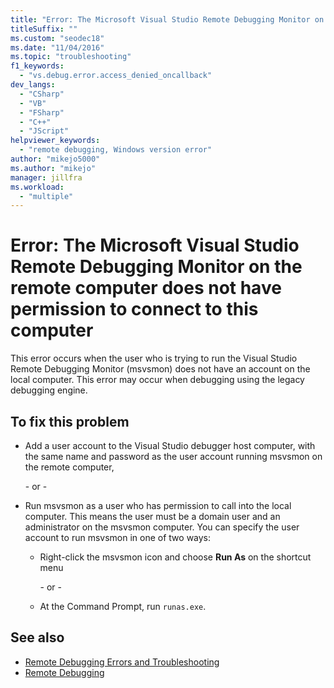 ```yaml
---
title: "Error: The Microsoft Visual Studio Remote Debugging Monitor on the remote computer does not have permission to connect to this computer"
titleSuffix: ""
ms.custom: "seodec18"
ms.date: "11/04/2016"
ms.topic: "troubleshooting"
f1_keywords:
  - "vs.debug.error.access_denied_oncallback"
dev_langs:
  - "CSharp"
  - "VB"
  - "FSharp"
  - "C++"
  - "JScript"
helpviewer_keywords:
  - "remote debugging, Windows version error"
author: "mikejo5000"
ms.author: "mikejo"
manager: jillfra
ms.workload:
  - "multiple"
---
```

# Error: The Microsoft Visual Studio Remote Debugging Monitor on the remote computer does not have permission to connect to this computer

This error occurs when the user who is trying to run the Visual Studio Remote Debugging Monitor (msvsmon) does not have an account on the local computer. This error may occur when debugging using the legacy debugging engine.

## To fix this problem

- Add a user account to the Visual Studio debugger host computer, with the same name and password as the user account running msvsmon on the remote computer,

   \- or -

- Run msvsmon as a user who has permission to call into the local computer. This means the user must be a domain user and an administrator on the msvsmon computer. You can specify the user account to run msvsmon in one of two ways:

  - Right-click the msvsmon icon and choose **Run As** on the shortcut menu

    \- or -

  - At the Command Prompt, run `runas.exe`.

## See also

- [Remote Debugging Errors and Troubleshooting](../debugger/remote-debugging-errors-and-troubleshooting.md)
- [Remote Debugging](../debugger/remote-debugging.md)